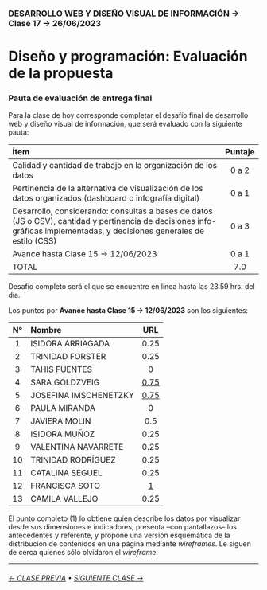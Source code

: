 ### DESARROLLO WEB Y DISEÑO VISUAL DE INFORMACIÓN → Clase 17 → 26/06/2023

# Diseño y programación: Evaluación de la propuesta

### Pauta de evaluación de entrega final 

Para la clase de hoy corresponde completar el desafío final de desarrollo web y diseño visual de información, que será evaluado con la siguiente pauta:

| Ítem  | Puntaje |
|:-------|:-------:|
| Calidad y cantidad de trabajo en la organización de los datos | 0 a 2 |
| Pertinencia de la alternativa de visualización de los datos organizados (dashboard o infografía digital) | 0 a 1 |
| Desarrollo, considerando: consultas a bases de datos (JS o CSV), cantidad y pertinencia de decisiones info-gráficas implementadas, y decisiones generales de estilo (CSS) | 0 a 3 | 
| Avance hasta Clase 15 → 12/06/2023 | 0 a 1 | 
| TOTAL | 7.0 |

Desafío completo será el que se encuentre en línea hasta las 23.59 hrs. del día. 

Los puntos por **Avance hasta Clase 15 → 12/06/2023** son los siguientes:

| N° | Nombre | URL | 
|:---------:|:--------------|:--------------:|
| 1 | ISIDORA ARRIAGADA | 0.25 |
| 2 | TRINIDAD FORSTER | 0.25 |
| 3 | TAHIS FUENTES | 0 |
| 4 | SARA GOLDZVEIG | [0.75](https://github.com/saragoldzveig/dno-final) |
| 5 | JOSEFINA IMSCHENETZKY | [0.75](https://github.com/jimschenetzky/DNOWEB_PROYECTO) |
| 6 | PAULA MIRANDA | 0 |
| 7 | JAVIERA MOLIN | 0.5 |
| 8 | ISIDORA MUÑOZ | 0.25 |
| 9 | VALENTINA NAVARRETE | 0.25 |
| 10 | TRINIDAD RODRÍGUEZ | 0.25 |
| 11 | CATALINA SEGUEL | 0.25 |
| 12 | FRANCISCA SOTO | [1](https://github.com/fsoti/Clases-finales) |
| 13 | CAMILA VALLEJO | 0.25 |

El punto completo (1) lo obtiene quien describe los datos por visualizar desde sus dimensiones e indicadores, presenta –con pantallazos– los antecedentes y referente, y propone una versión esquemática de la distribución de contenidos en una página mediante *wireframes*. Le siguen de cerca quienes sólo olvidaron el *wireframe*.

- - - - - - - 

###### [← CLASE PREVIA](https://github.com/profesorfaco/dno097-2024/tree/main/clase-16) &bull; [SIGUIENTE CLASE →](https://github.com/profesorfaco/dno097-2024/tree/main/clase-18)
